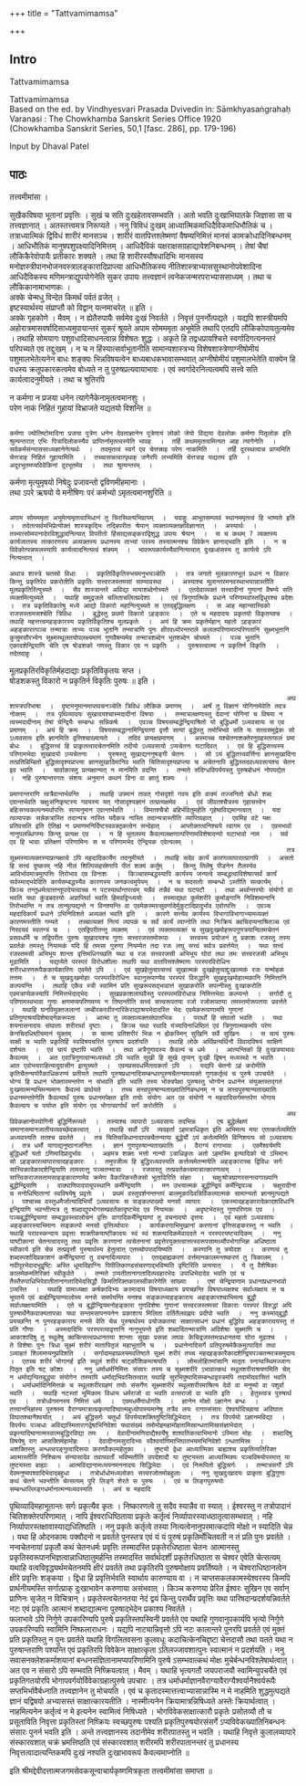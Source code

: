 +++
title = "Tattvamimamsa"

+++
## Intro

Tattvamimamsa   

Tattvamimamsa  
Based on the ed. by Vindhyesvari Prasada Dvivedin in: Sāmkhyasaṅgrahaḥ  
Varanasi : The Chowkhamba Sanskrit Series Office 1920    
(Chowkhamba Sanskrit Series, 50,1 [fasc. 286], pp. 179-196)  

Input by Dhaval Patel  

## पाठः

तत्त्वमीमांसा  ।  
  
सुखैकविषया भूतानां प्रवृत्तिः  ।  सुखं च सति दुःखहेतावसम्भवति  ।  अतो भवति दुःखाभिघातके जिज्ञासा सा च तत्त्वज्ञानात्  ।  अतस्तत्त्वमत्र निरूप्यते  ।  ननु त्रिविधं दुःखम् आध्यात्मिकमाधिदैविकमाधिभौतिकं च  ।  तत्राध्यात्मिकं द्विविधं शारीरं मानसञ्च  ।  शारीरं वातपित्तश्लेष्मणां वैषम्यनिमित्तं मानसं कामक्रोधादिनिबन्धनम्  ।  आधिभौतिकं मानुषपशुपक्ष्यादिनिमित्तम्  ।  आधिदैविकं यक्षराक्षसग्रहाद्यावेशनिबन्धनम्  ।  तेषां चैषां लौकिकैरेवोपायैः प्रतीकारः शक्यते  ।  तथा हि शारीरस्यौषधादिभिः मानसस्य मनोज्ञस्त्रीपानभोजनवस्त्रालङ्कारादिप्राप्त्या आधिभौतिकस्य नीतिशास्त्राभ्याससुस्थानोपवेशादिना आधिदैविकस्य मणिमन्त्राद्युपयोगेनेति सुकर उपायः तत्त्वज्ञानं त्वनेकजन्मरपराभ्याससाध्यम्  ।  तथा च लौकिकानामाभाणकः  ।  
                                                                        अक्के चेन्मधु विन्देत किमर्थं पर्वतं व्रजेत्  ।  
                                                                        इष्टस्यार्थस्य संप्राप्तौ को विद्वान् यत्नमाचरेत्  ॥ इति  ।  
                                                                        अक्के गृहकोणे  ।  मैवम्  ।  न ह्येतैरुपायैः सर्वमेव दुःखं निवर्तते  ।  निवृत्तं पुनर्नोत्पद्यते  ।  यद्यपि शास्त्रीयमपि अहोरात्रमासवर्षादिसाध्यमुपायान्तरं सुकरं श्रूयते अपाम सोमममृता अभूमेति तथापि एतदपि लौकिकोपायतुल्यमेव  ।  तथाहि सोमयागः पशुवधादिसाधनत्वान्न विशेषतः शुद्धः  ।  अकृते हि तद्वधप्रायश्चित्ते स्वर्गादिगत्यनन्तरं परिपच्यते  एव तद्दुःखम्  ।  न च न हिंस्यात्सर्वाभूतानीति सामान्यशास्त्रभ्य विशेषशास्त्रेणाग्नीषोमीयं पशुमालभेतेत्यनेन बाधः शङ्क्यः भिन्नविषयत्वेन बाध्यबाधकभावासम्भवात् अग्नीषोमीयं पशुमालभेतेति वाक्येन हि वधस्य क्रतूपकारकत्वमेव बोध्यते न तु पुरुषप्रत्यवायाभावः  ।  एवं स्वर्गादेरनित्यत्वमपि सत्त्वे सति कार्यत्वादनुमीयते  ।  तथा च श्रुतिरपि   
  
न कर्मणा न प्रजया धनेन त्यागेनैकेनामृतत्वमानशुः  ।  
परेण नाकं निहितं गुहायां विभ्राजते यद्यतयो विशन्ति  ॥  
  
                                                                        कर्मणा ज्योतिष्टोमादिना प्रजया पुत्रेण धनेन देवताज्ञानेन पुत्रेणायं लोको जेयो विद्यया देवलोकः कर्मणा पितृलोक इति श्रुत्यन्तरात् एभिः पित्रादिलोकस्यैव प्राप्तिर्नामृतत्वस्येति भावह  ।  तर्हि कथममृतत्वमित्यत आह त्यागेनेति  ।  सर्वकर्मसंन्याससाध्यज्ञानेनेत्यर्थः  ।  तदमृतत्वं स्वर्ग एव चेत्तत्त्राह परेण नाकमिति  ।  तर्हि दूरस्थत्वान्न प्राप्यमिति चेत्तत्राह निहितं गुहायामिति  ।  तच्चासन्नत्वात्पृथक् जनैरपि लभ्यमिति चेत्तत्राह यद्यतय इति  ।  अदूरभूतमप्यविवेकिनां दूरभूतमेव  ।  तथा श्रुत्यन्तरम्  ।    
  
कर्मणा मृत्युमृषयो निषेदुः प्रजावन्तो द्वविणमीहमानाः  ।  
तथा ऽपरे ऋषयो ये मनीषिणः परं कर्मभ्यो ऽमृतत्वमानशुरिति  ॥  
  
                                                                        अपाम सोमममृता अभूमेत्यमृतत्वाभिधानं तु चिरस्थित्यभिप्रायम्  ।  यदाहुः आभूतसम्प्लवं स्थानममृतत्वं हि भाष्यते इति  ।  तदेतत्सर्वमभिप्रेत्योक्तं शास्त्रकृद्भिः तद्बिपरीतः श्रेयान् व्यक्ताव्यक्तज्ञविज्ञानात्  ।  अस्यार्थः  ।  तस्मात्सोमपानादेरविशुद्धादनित्यात् विपरीतो हिंसाद्यसङ्कराद्विशुद्ध उपायः श्रेयान्  ।  स च कथम् ? व्यक्तस्य कार्यजातस्य तत्कारणस्य अव्यक्तस्य प्रधानस्य ताभ्यां परस्य तस्यात्मनश्च विवेकेन ज्ञानाद्भवति इति  ।  न च विवेकोत्पन्नफलस्यापि कार्यत्वादनित्यत्वं शंक्यम्  ।  भावरूपकार्यस्यैवानित्यत्वात् दुःखध्वंसस्य तु कार्यत्वे ऽपि नित्यत्वात्  ।    
                                                                        अथात्र शास्त्रे चतस्रो विधाः  ।  प्रकृतिर्विकृतिरुभयमनुभयञ्चेति  ।  तत्र जगतो मूलकारणभूतं प्रधानं न विकारः किन्तु प्रकृतिरेव प्रकरोतीति प्रकृतिः सत्त्वरजस्तमसां साम्यावस्था  ।  अस्याश्च मूलान्तरमनवस्थाभयान्नास्तीति मूलप्रकृतिरित्युच्यते  ।  सैव शास्त्रान्तरे अविद्या मायाशब्देनोच्यते  ।  एतदेवाव्यक्तं सत्त्वादीनां गुणानां वैषम्ये सति व्यक्तमित्युच्यते  ।  यथाहि समुद्रजले चलिताचलितप्रदेशाः  ।  एवं त्रिगुणात्मिके प्रधाने परिणामवांस्तद्विधुरश्च प्रदेशः  ।  तत्र प्रकृतिविकारेषु मध्ये आद्यो विकारो महानित्युच्यते स एतद्बुद्धिलक्षणः  ।  स आह महान्सात्त्विको राजसस्तामसश्चेति त्रिविधः  ।  बुद्धेस्तु प्रथमो विकारो ऽहङ्कारः  ।  एते च महदादयः प्रकृतयो विकृतयश्च  ।  तथाहि महत्तत्त्वमहङ्कारस्य प्रकृतिर्विकृतिश्च मूलप्रकृतेः  ।  अयं हि क्रमः प्रकृतेर्महान् महतो ऽहङ्कारं अहङ्कारात्पञ्च तन्मात्राः ताभ्यः पञ्च भूतानि तन्मात्राणि पुनः क्षीरदध्योरन्तराले कललपरिणामात्परिणतानि सूक्ष्मभूतानि कुसुमसौरभ्येन सूक्ष्मस्थूलतयोपलक्ष्यमाणं गुणवैषम्यमेव तन्मात्रशब्देन भूतशब्देन चोच्यते  ।  पञ्च भूतानि एकादशेन्द्रियाणि चेति एष षोडशको गणस्तु विकार एव न प्रकृतिः  ।  पुरुषस्त्वात्मा न प्रकृतिर्न विकृतिः  ।  तदेतदाहुः  ।  
  
मूलप्रकृतिरविकृतिर्महदाद्याः प्रकृतिविकृतयः सप्त  ।    
षोडशकस्तु विकारो न प्रकृतिर्न विकृतिः पुरुषः  ॥  इति  ।  
  
                                                                        अथ शास्त्रपरिभाषा  ।  दृष्टमनुमानमाप्तवचनञ्चेति त्रिविधं लौकिकं प्रमाणम्  ।  आर्षं तु विज्ञानं योगिनामेवेति तदत्र नोक्तम्  ।  तत्र पृथिव्यादयः सुखादयश्चास्मदादीनां विषयाः  ।  तन्मात्रलक्षणास्तु देवानां योगिनां च विषया न त्वस्मदादीनाम् तेषां चेन्द्रियैः सम्बन्धः सन्निकर्षः  ।  एवञ्च विषयसम्बद्धेन्द्रियाश्रितो यो बुद्धिधर्मो ऽध्यवसायः स एव प्रमाणम्  ।  अयं हि क्रमः  ।  विषयसम्बद्धानामिन्द्रियाणां वृत्तौ सत्यां बुद्धेस्तु तमोभिभवे सति यः सत्त्वसमुद्रेकः सो ऽध्यवसाय इति ज्ञानमिति वृत्तिश्चाख्यायते  ।  तदिदं प्रत्यक्षप्रमाणम्  ।  अस्माच्च यश्चेतनाशक्तेरनुग्रहस्तत्फलं प्रमा बोधः  ।  बुद्धिसत्त्वं हि प्राकृतत्वादचेतनमिति तदीयो ऽध्यवसायो ऽप्यचेतनः घटादिवत्  ।  एवं हि बुद्धिसत्त्वस्य परिणामभेदाः सुखादयो ऽप्यचेतनाः  ।  पुरुषस्तु सुखाद्यननुषङ्गी चेतनः  ।  सो ऽयं बुद्धितत्त्ववर्त्तिना ज्ञानसुखादिना तत्प्रतिबिम्बितो बुद्धिसादृश्यप्राप्त्या ज्ञानसुखादिमानिव भवति चितिसादृश्यप्राप्त्या च अचेतनापि बुद्धिस्तदवध्यवसायश्च चेतन इव भवति  ।  चार्वाकास्तु प्रत्यक्षान्यत् न मानमिति वदन्ति  ।  तन्मते संदिग्धविपर्ययस्तु पुरुषबोधनं नोपपद्येत  ।  नहि पुरुषान्तरगतः संशयः अनुमानं कथनं विना वा ज्ञातुं शक्यः  ।  
                                                                        प्रमाणान्तराणि त्वत्रैवान्तर्भवन्ति  ।  तथाहि उपमानं तावत् गोसदृशो गवय इति वाक्यं तज्जनितो बोधो शब्द एवान्तर्भवति चक्षुःसंनिकृष्टस्य गवयस्य यत् गोसादृश्यज्ञानं तत्प्रत्यक्षमेव  ।  एवं जीवतश्चैत्रस्य गृहासत्त्वेन बहिःसत्त्वकल्पनमर्थापत्तिः साप्यनुमान एवान्तर्भवति  ।  विमतश्चैत्रो बहिर्भवितुमर्हति गृहेष्वविद्यमानत्वात्  ।  यदा त्वव्यापकः सन्नेकत्रास्ति तदान्यत्र नास्ति यदैकत्र नास्ति तदान्यत्रास्तीति व्याप्तिग्रहात्  ।  एवमिह वटे यक्षः प्रतिवसति इति ऐतिह्यं न प्रमाणमनिर्दिष्टस्ववक्तृकत्वेन सन्देहात्  ।  आप्तोक्तत्वनिश्चये त्वागम एव  ।  एवमभावो नानुपलब्धिगम्यः किन्तु प्रत्यक्ष एव  ।  न हि भूतलस्य कैवल्यलक्षणात्परिणामविशेषादन्यो घटाभावो नाम  ।  सर्व एव हि भावाः प्रतिक्षणं परिणामिनः स च परिणामभेद ऐन्द्रियक एवेत्यलम्  ।  
                                                                        तत्र सूक्ष्मस्याव्यक्तस्याप्रत्यक्षत्वे ऽपि महदादिकार्येण तदनुमीयते  ।  तथाहि सदेव कार्यं कारणव्यापारात्प्रागपि  ।  असतो हि सत्त्वं दुष्करम् नहि नीलं शिल्पिसहस्रेणापि पीतं शक्यं कर्तुम्  ।  किन्तु तिलेषु पीडनेन तैलस्येव आविर्भावमात्रमुत्पत्तिः तिरोभाव एव विनाशः  ।  किञ्चासम्बद्धस्यापि कार्यस्य जन्यत्वे सम्बद्धत्वाविशेषात्सर्वं कार्यं सर्वस्माद्भवेदिति कार्यसम्बद्धस्यैव कारणस्य जनकत्वमुपेयम्  ।  न च सदसतोः सम्बन्धो ऽस्तीति सत्कार्यम्  ।  किञ्च तन्तुधर्मत्वात्तन्तूपादेयत्वाच्च न पटस्यार्थान्तरत्वम् यन्नैवं तन्नैवं यथा घटपटौ  ।  तथा अर्थान्तरयोः संयोगो वा भवति यथा कुंडबदरयोः अप्राप्तिर्वा भवति हिमवद्विन्ध्ययोः  ।  तस्माद्यथा कूर्मशरीरे कूर्माङ्गानि निविशमानानि तिरोभवन्ति न तत्र तान्युत्पद्यन्ते न विनश्यन्ति वा एवमेकस्मात्सुवर्णादेर्मुकुटादिप्रादुर्भाव एवोत्पत्तिः  ।  एवञ्च महदादिकार्यं प्रधाने ऽभिनिविशते अव्यक्तं भवति इति  ।  कारणे सत्त्येव कार्यस्य विभागाविभागाभ्यामव्यक्तं कारणमस्तीति गम्यते  ।  तच्चाव्यक्तं नित्यं व्यापकं च सर्वं कार्यं व्याप्नोति तथा निःक्रियं क्वचिदप्यनाश्रितञ्च एवं निरवयवं स्वतन्त्रं च  ।  एतद्विपरीतन्तु व्यक्तम्  ।  एवं व्यक्तमव्यक्तं च सुखदुःखमोहरूपगुणत्रयान्वितमचेतनं प्रसवधर्मि च तद्विपरीतः पुरुषः सुखादयश्च गुणाः सत्त्वरजस्तमोरूपाः  ।  सत्त्वस्य प्रयोजनं तु प्रकाशः रजस्तु तस्य प्रवर्तकं तमस्तु नियामकं यदि हि तमसा गुरुणा नियम्येत तदा रजः लघु सत्त्वं सर्वत्र प्रवर्त्तयेत्  ।  यथा सत्त्वं रजस्तमसी अभिभूय शान्ता वृत्तिमधिगच्छति यथा च रजः सत्त्वरजसी अभिभूय घोरां तथा तमः सत्त्वरजसी अभिभूय मूढामिति  ।  यद्यप्येते परस्परं विरोधशीलाः तथापि यथा वातपित्तश्लेष्माणः परस्परविरोधिनः शरीरधारणरूपैककार्यकारिणः एवमेते ऽपि  ।  एवं सुखहेतुत्वात्सत्त्वं सुखात्मकं दुःखहेतुत्वाद्दुःखात्मकं रजः यन्मोहकं तत्तमः  ।  ते च सुखदुःखमोहाः परस्परविरोधिनः स्वानुरूपाण्येव परस्परं विरुद्धानि सुखदुःखमोहात्मकानि निमित्तानि कल्पयन्ति  ।  तथाहि एकैव स्त्री स्वामिनं प्रति सुखरूपसद्भावात्तं सुखाकरोति सपत्नीस्तु दुःखाकरोति एवमत्राप्येकस्यापि निमित्तभेदाद्भेदः  ।  सुखप्रकाशलाघवैस्तु परस्परमविरोधान्न निमित्तभेदाः कल्प्यन्ते  ।  सर्गादौ तु परिणामस्वभावा गुणाः क्षणमप्यपरिणमय्य न तिष्ठन्तीति सत्त्वं सत्त्वरूपतया रजो रजोरूपतया तमस्तमोरूपतया प्रवर्त्तते  ।  यथाहि घनविमुक्तजलानां जम्बीरकरवीरनारिकेराद्याश्रयभेदादस्ति भेदः एवमेकरूपाणामपि गुणानां प्रतिगुणाश्रयविशेषादनेकरूपता  ।  आत्मा तु व्यक्ताव्यक्तसंघातभिन्नः  ।  परार्थो हि संघातो भवति  ।  यथा शयनासनादयः संघाताः शरीरार्था दृष्टाः  ।  किञ्च यथा रथादि यंत्र्यादिनाधिष्ठितं एवं त्रिगुणात्मकमपि परेण केनचिदधिष्ठीयमानं युक्तम्  ।  स चात्मा प्रतिशरीरं भिन्नः न ह्येकस्मिन् सुखिनि सर्वे सुखिनः  ।  स चायं पुरुषः साक्षी च भवति प्रकृतिर्हि स्वविषयचरितं पुरुषाय प्रदर्शयति  ।  तथाहि लोके अर्थिप्रत्यर्थिनौ विवादविषयं साक्षिणे दर्शयतः  ।  एवं चायं द्रष्टापि भवति  ।  तथा अत्रैगुणादस्य कैवल्यं च धर्मः  ।  आत्यन्तिको हि दुःखत्रयाभावः कैवल्यम्  ।  अत एवात्रिगुणत्वान्मध्यस्थो ऽपि भवति सुखी हि सुखे तृप्यन् दुःखी द्विषन् मध्यस्थो न भवति  ।  आत एवोभयराहित्यादुदासीन इत्युच्यते  ।  एवमप्रसवधर्मितादकर्ता ऽपि  ।  यद्यपि चेतनो ऽहं करोमीति कृतिचैतन्ययोरैकाधिकरण्यं प्रतीयते तथापि पुरुषप्रधानादिसम्बन्धात्पुरुषचैतन्यमव्यक्ते गुणकर्तृत्वं च पुरुषे उपचर्यते  ।  भोग्यं हि प्रधानं भोक्तारमन्तरेण न संभवति इति भवति तस्य भोक्त्रपेक्षा पुरुषस्तु भोग्येन प्रधानेन संयुक्तस्तद्गतं दुःखमात्मन्यभिमन्यमानः कैवल्यं प्रार्थयते  ।  तच्च सत्त्वपुरुषान्यताख्यातिनिबन्धनम् न च सत्त्वपुरुषान्यताख्यातिः प्रधानमन्तरेणेति कैवल्यार्थं पुरुषः प्रधानमपेक्षत इति तयोः संयोगः अत एव संयोगो न महदादिसर्गमन्तरेण भोगाय कैवल्याय च पर्याप्त इति संयोग एव भोगापवर्गार्थं सर्गं करोतीति  ॥  
                                                                        अथ विवेकज्ञानोपयोगिनी बुद्धिर्निरूप्यते  ।  तस्याश्च व्यापारो ऽध्यवसायः तदभिन्नः  ।  एष बुद्धेर्लक्षणं समानासमानजातीयव्यवच्छेदकत्वात्  ।  तथाहि सर्वो ऽपि  व्यवहर्ता ऽहमत्राधिकृत इति अभिमत्य मया एतत्कर्तव्यमिति अध्यवस्यति ततश्च प्रवर्तते  ।  तत्र चितिसन्निधानादापन्नचैतन्याया बुद्धेर्यो ऽयं कर्तव्यमिति विनिशययः सो ऽध्यवसायः  ।  तत्र धर्मो यागाद्यनुष्ठानजनितः  ।  ज्ञानं गुणपुरुषान्यताख्यातिः  ।  वैराग्यं रागाभावः  ।  एवमैश्वर्यमपि बुद्धिधर्मो यतो ऽणिमादिप्रादुर्भावः  ।  अहमत्र शक्तः मत्तो नान्यो ऽत्राधिकृतः अतो ऽहमस्मि इत्यादिको यो ऽभिमानः सो ऽहङ्कारव्यापारत्वादहङ्कारः  ।  तमुपजीव्य हि बुद्धिरध्यवस्यति कर्त्तव्यमेतन्मयेति अहङ्काराच्च द्विविधः सर्गः सात्त्विकादेकादशेन्द्रियाणि तामसात्तु पञ्चतन्मात्राः  ।  रजसस्तु तत्प्रवर्तकत्वमात्रात्कारणत्वम्  ।  सात्त्विकराजसतामसाहङ्काराणामेव क्रमेण वैकारिकस्तैजसो भूतादिरिति संज्ञाः  ।  चक्षुःश्रोत्रघ्राणरसनत्वगाख्यानि बुद्धीन्द्रियाणि  ।  वाक्पाणिपादपायूपस्थानि कर्मेन्द्रियाणि  ।  मन उभयात्मकं बुद्धीन्द्रियं कर्मेन्द्रियञ्च  ।  चक्षुरादीनां च मनोधिष्ठितानां स्वविषयेषु प्रवृत्तेः  ।  प्रथमं वस्तुदर्शनन्तन्तरं बालमूकादिवन्निर्विकल्पात्मकं सामान्यतो ज्ञानमुत्पद्यते  ।  पश्चाच्च वस्तुधमैर्जात्यादिभिर्यो ऽध्यवसायः स सङ्कल्पाख्यो मनसो व्यापारः  ।  एकस्मादहङ्कारादेकादशविधानि इन्द्रियाणि भवन्तीत्यत्र तु शब्दाद्युपभोगसम्प्रवर्तकादृष्टभेद एव नियामकः  ।  अदृष्टभेदस्तु गुणपरिणाम एव  ।  पञ्चबुद्धीन्द्रियाणां सम्बद्धवस्त्वालोचनं वृत्तिः वागादिकर्मेन्द्रियाणां तु वचनादयो वृत्तयः  ।  एवं महतो ऽध्यवसायः अहङ्कारस्याभिमानः सङ्कल्पो मनसो वृत्तिर्व्यापारः  ।  कार्यकरणाभिमुखानां करणानां वृत्तिसङ्करस्तु न भवति  ।  यथाहि परावस्कन्दाय प्रवृत्ताः शाक्तीकयाष्टीकादयः स्वं स्वं शक्त्यादिकमेवाददते न परस्परयष्ट्यादिकम्  ।  ननु याष्टीकानां चेतनत्वादस्तु तथा प्रवृत्तिः करणानां त्वचेतनानां प्रवृत्तेरयुक्तत्वात्तत्स्वरूपसामर्थ्योपभोगाभिज्ञ अधिष्ठाता स्वीकार्य इति चेन्न तत्प्रवृत्तौ पुरुषार्थस्य हेतुत्वात् एतच्चोपपादयिष्यति  ।  करणानि तु त्रयोदश  ।  करणत्वं तु शब्दस्पर्शादिप्रकाशनं कर्मेन्द्रियाणां तु वचनादिव्यापारः  ।  एतद्बाह्यकरणं वर्त्तमानकालमन्तष्करणं तु त्रिकालम्  ।  नदीपूरभेदादभूद्वृष्टिः अस्ति धूमादिहाग्निः पिपीलिकाण्डसंचरणाद्भविष्यति वृष्टिरिति प्रत्ययात्  ।  ये तु वैशेषिकाः कालमेकमतिरिक्तं स्वीकुर्वते  ।  तन्मते ऽप्यतीतानागतादिव्यवहारभेदः उपाधिभेदादेव भवति एवं च तैस्तैरुपाधिभिरेवातीतानागतादिभेदसिद्धौ किमतिरिक्तकालस्वीकारेणेति सांख्याः  ।  एषां चेन्द्रियाणाम प्रधानाप्रधानभावो ऽप्यस्ति  ।  यथाहि ग्रामाध्यक्षा कर्षकादिभ्यः करमादाय विषयाध्यक्षाय प्रयच्छन्ति विषयाध्यक्षश्च सर्वाध्यक्षाय स च भूपतये एवं बाह्येन्द्रियाण्यालोच्य मनसे समर्पयन्ति मनश्च सङ्कल्प्याहङ्काराय अहङ्कारश्चाभिमत्य बुद्धौ सर्वाध्यक्षायामिति  ।  एते च बुद्धीन्द्रियमनोहङ्कारा गुणविशेषा गुणानां सत्त्वरजस्तमसां विकाराः परस्परं विरुद्धां अपि पुरुषार्थेनैकवाक्यतापन्नाः यथा सन्तमसापनयनेन प्रकाशाय मिलिता वर्तितैलवह्नयः प्रदीपो भवति  ।  ननु कस्माद्बुद्धौ प्रयच्छन्ति न पुनरहङ्काराय मनसे वेति चेन्न पुरुषार्थस्य प्रयोजकतया साक्षात्साधनं प्रधानं बुद्धिरेव अहङ्कारादयस्तु तं प्रति गौणाः  ।  अस्मदादिभिः परस्परव्यावृत्तानि नानुभूयन्ते इति शब्दादितन्मात्राणि अविशेषाः सूक्ष्माणि च  ।  आकाशादिषु तु स्थूलेषु क्वचित्सत्त्वप्रधानतया शान्ताः सुखाः प्रसन्ना लघवः केचिद्रजस्तमःप्रधानतया घोरा मूढाश्च  ।  ते विशेषाः पुनः त्रिधा सूक्ष्मं शरीरं मातापितृजं महाभूतानि च  ।  प्रधानेनादिसर्गे प्रतिपुरुषमेकैकमुत्पादितं तथा ऽव्याहतं शिलामप्यनुप्रविशति  ।  सर्गादामहाप्रलयमवतिष्ठते सूक्ष्मं शरीरं तच्च महदहङ्कारैकादशेन्द्रियपञ्चतन्मात्रसमुदायः  ।  एतच्च शरीरं भोगानर्ह इति स्थूलं शरीरं षाट्कौशिकमाश्रयति  ।  लोमलोहितमांसानि मातृतः स्नाय्वस्थिमज्जानः पितृत इति षट् कोशाः  ।  ननु धर्माधर्मनिमित्तः संसारः तस्य च सूक्ष्मशरीरे ऽभावात्कथं स्थूलशरीराश्रयणमिति चेत् न धर्माद्यन्वितबुद्ध्या संयोगेन तस्यापि धर्माद्यभिवासितत्वात् यथाहि सुरभिपुष्पादिसम्बन्धाद्वस्त्रमपि तदामोदवासितं भवति  ।  धर्माधर्मादिनिमित्तकं च स्थूलशरीरग्रहणं तयोः संसर्गेण सूक्ष्मशरीरं स्थूलशरीरमाश्रित्य देवो वा मनुष्यो वा पशुर्वा भवति  ।  यथाहि नटस्तां भूमिकाम विधाय धर्मराजो वा भवति वत्सराजो वा भवति इति  ।  हेतुस्त्वत्र पुरुषार्थ एव  ।  तत्रोर्ध्वगमनस्य निमित्तं धर्मः  ।  एवमधर्मेणाधोगतिः  ।  ज्ञानेन मोक्षो ऽज्ञानेन बन्धः  ।  तत्त्वानभिज्ञस्य पुरुषस्य वैराग्यमात्रात्प्रकृत्यादिष्वात्मबुध्योपास्यमानेषु तत्रैव लयः रागात्संसारः ऐश्वर्यादिच्छाया अविघातः विघातश्चानैश्वर्यात्  ।  अयं बुद्धिसर्गः चतुर्धा विपर्ययाशक्तितुष्टिसिद्धिभेदात्  ।  तत्र विपर्ययो ऽज्ञानमविद्या  ।  विपर्ययः पञ्चधा अविद्यास्मितारागद्वेषाभिनिवेशा यथासंख्यं तमोमोहमहामोहतामिस्रान्धतामिस्रसंज्ञाभेदात्  ।  प्रकृत्यादिष्वनात्मस्वात्मबुद्धिरविद्या तमः  ।  देवादीनामणिदाद्यैश्वर्येषु शाश्वतिकत्वाभिमानो ऽस्मिता मोहः  ।  शब्दादिषु विषयेषु राग आसक्तिर्महामोहः  ।  देवादीनामसुरादिभ्यः स्वैश्वर्याणिमाभिघातभयमभिनिवेशो ऽन्धतामिस्रः  ।  अशक्तिस्तु अन्धत्वपङ्गुत्वादिरूपा करणवैकल्यहेतुका  ।  तुष्टयो द्वेधा आध्यात्मिका बाह्याश्च प्रकृतिव्यतिरिक्त आत्मास्तीति निश्चित्य संन्यासादेव तवापवर्तो भविष्यतीति उपदेशादौ या तुष्टयस्ता आध्यात्मिक्यः पञ्चविषयोपरमात् या तुष्टयस्ता बाह्याः  ।  आत्मविद्यानामध्ययनमननादयः सिद्धिभेदाः  ।  एवं निरूपितो बुद्धिसर्गः  ।  तन्मात्रसर्गो ऽपि देवमनुष्यपश्वादिभेदाद्बहुधा  ।  तत्रोर्धाधोमध्यलोकाः सत्त्वरजोतमोबहुलाः  ।  ननु सुखदुःखादयः प्राकृता बुद्धिगुणाः कथं चेतने भवन्तीति चेत्सत्यम् पुरि लिङ्गे शेरते स पुरुषः  ।  एवं च लिङ्गपुरुषयोः सम्बन्धाल्लिङ्गधर्मानात्मन्यध्यवस्यति  ।  अयं च महदादि  
पृथिव्यादिमहाभूतान्तः सर्गः प्रकृत्यैव कृतः  ।  निष्कारणत्वे तु सदैव स्यान्नैव वा स्यात्  ।  ईश्वरस्तु न तत्रोपादानं चितिशक्तेरपरिणामात्  ।  नापि ईश्वराधिष्ठिताया प्रकृतेः कर्तृत्वं निर्व्यापारस्याध्ष्ठातृत्वासम्भवात्  ।  नहि निर्व्यापारस्तक्षावास्याद्यधितिष्ठति  ।  ननु प्रकृतेः कर्तृत्वे तस्या नित्यत्वेनानुपरमात्कदापि मोक्षो न स्यादिति चेन्न  ।  यथा हि ओदनकामः पक्वौदनो न प्रवर्तते पुनस्तत्र एवं यं यं पुरुषं प्रकृतिर्मोचितवती न तं प्रति पुनः प्रवर्तते  ।  नन्वचेतनायां प्रकृतौ कथं चेतनधर्मः प्रवृत्तिः तस्मादस्ति प्रकृतेरधिष्ठाता चेतनः आत्मानस्तु प्रकृतिस्वरूपानभिज्ञत्वान्नाधिष्ठातुमर्हन्ति तस्मादस्ति सर्वार्थदर्शी प्रकृतेरधिष्ठाता स चेश्वर एवेति चेत्सत्यम् यथाहि वत्वविवृद्ध्यर्थमचेतनमपि क्षीरं प्रवर्तते  तथा प्रकृतिरपि पुरुषमोक्षाय प्रवर्तिष्यते  ।  न चेश्वराधिष्ठानत्वेन क्षीरे प्रवृत्तिः शङ्कया  ।  द्विधा हि प्रवृत्तिर्भवति स्वार्थाय कारुण्याय वा  ।  न चाप्तसकलकामस्येश्वरस्य किमपि प्रार्थनीयमस्ति सर्गात्प्राक् दुःखाभावेन करुणाया असंभवात्  ।  किञ्च करुणया प्रेरित ईश्वरः सुखिन एव सर्वान् प्राणिनः सृजेत् न विचित्रान्  ।  प्रकृतेस्त्वचेतनतया नेदं द्वयं किन्तु परार्थैव प्रवृत्तिः यथा पारिषदान्प्रदर्शयन्निवर्तते नटः एवं प्रकृतिः आत्मानं शब्दाद्यात्मना पुरुषाद्भेदेन प्रकाश्य निवर्तते  ।    
                                                                        फलाभावे ऽपि निर्गुणे उपकारिण्यपि पुरुषे प्रकृतिस्तपस्विनी प्रवर्तते एव यथाहि गुणवानुपकार्यपि भृत्यो निर्गुणे उपकारिण्यपि स्वामिनि निष्फलाराधनः  ।  यद्यपि नाट्यान्निवृत्तो ऽपि नटः कालान्तरे पुनरपि प्रवर्तते एवं मुक्तं प्रति प्रकृतिस्तु न पुनः प्रवर्तते यथाहि विगलितवसना कुलवधूः कदाचित्केनचिद्दृष्टा चेत्तदासौ तथा यतते यथा न पुरुषान्तराणि पश्यन्ति एवं प्रकृतिरपि विवेकेन साक्षात्कृता ऽतिलज्जावशात्पुनः स्वात्मानं न प्रदर्शयति  ।  ननु सवासनक्लेशकर्माशयानां बन्धनसंज्ञितानामप्यपरिणामिनि पुरुषे ऽसम्भवात्कथं मोक्षः मुचेर्बन्धनविश्लेषार्थत्वात्  ।  अत एव न संसारो ऽपि सम्भवति निष्क्रियत्वात्  ।  मैवम्  ।  यथाहि भृत्यगतौ जयपराजयौ स्वामिन्युपचर्येते एवं प्रकृतिगतयोरपि भोगापवर्गयोर्विवेकाग्रहात्पुरुषे उपचारः  ।  तत्र धर्माधर्माज्ञानवैराग्यावैराग्यैश्वर्यानैश्वर्यरूपैः सप्तभिर्भावैर्बध्नाति तत्त्वज्ञानेन तु मोचयति  ।  एवं च कृतादस्मात्तत्त्वाभ्यासान्नास्मि न मे नाहमिति शुद्धमुत्पद्यते ज्ञानं यद्विषयो अभ्यासस्तं साक्षात्कारयतीति  ।  नास्मीत्यनेन क्रियामात्रन्निषिध्यते अस्तेः क्रियार्थत्वात्  ।  नाहमित्यनेन कर्तृत्वं न मे इत्यनेन स्वामित्वं निषिध्यते  ।  भोगविवेकसाक्षात्कारौ प्रकृतेः प्रसोतव्यौ तौ च प्रसूताविति निवृत्ता प्रकृतिस्तां निष्क्रियः स्वच्छपुरुषः पश्यति प्रकृतिपुरुषयोरसंसर्गे ऽप्यविवेकख्यातिनिबन्धनः संसारः पुनर्न भवति इति  ।  अन्ते तत्त्वज्ञानस्य तदानीमेव शरीरपातस्तु न भवति  ।  यथाहि निवृत्ते कुलालव्यापारे संस्कारवशात् चक्रं भ्रमत्तिष्ठति एवं संस्कारवशात् शरीरमपि शरीरपातानन्तरं तु प्रधानस्य निवृत्तत्वादात्यन्तिकमपि दुःखं नश्यति दुःखाभावरूपं कैवल्यमाप्नोति  ॥   
  
इति श्रीमद्देवीदत्तात्मजगमसेवकसून्वाचार्यकृष्णमित्रकृता तत्त्वमीमांसा समाप्ता  ॥  

